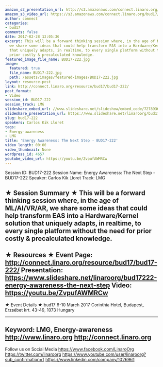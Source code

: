 ```yaml
---
amazon_s3_presentation_url: http://s3.amazonaws.com/connect.linaro.org/bud17/Presentations/BUD17-222%20Energy%20Awareness%20The%20Next%20Step.pdf
amazon_s3_video_url: https://s3.amazonaws.com/connect.linaro.org/bud17/Videos/Tuesday/BUD17-222%20Energy%20Awareness%20%20The%20Next%20Step.mp4
author: connect
categories:
- bud17
comments: false
date: 2017-02-28 12:05:36
excerpt: This will be a forward thinking session where, in the age of ML/AI/VR/AR,
  we share some ideas that could help transform EAS into a Hardware/Kernel solution
  that uniquely adapts, in realtime, to every single platform without the need for
  prior costly & precalculated knowledge.
featured_image_file_name: BUD17-222.jpg
image:
  featured: true
  file_name: BUD17-222.jpg
  path: /assets/images/featured-images/BUD17-222.jpg
layout: resource-post
link: http://connect.linaro.org/resource/bud17/bud17-222/
post_format:
- Video
session_id: BUD17-222
session_track: LMG
slideshare_embed_url: //www.slideshare.net/slideshow/embed_code/72789369
slideshare_presentation_url: https://www.slideshare.net/linaroorg/bud17222-energy-awareness-the-next-step
slug: bud17-222
speakers: Carlos Kik Lloret
tags:
- Energy-awareness
- LMG
title: 'Energy Awareness: The Next Step - BUD17-222'
video_length: 00:00
video_thumbnail: None
wordpress_id: 4657
youtube_video_url: https://youtu.be/ZvpufAWMRCw
---
```


Session ID: BUD17-222
Session Name: Energy Awareness: The Next Step - BUD17-222
Speaker: Carlos Kik Lloret
Track: LMG


★ Session Summary ★
This will be a forward thinking session where, in the age of ML/AI/VR/AR, we share some ideas that could help transform EAS into a Hardware/Kernel solution that uniquely adapts, in realtime, to every single platform without the need for prior costly & precalculated knowledge.
---------------------------------------------------
★ Resources ★
Event Page: http://connect.linaro.org/resource/bud17/bud17-222/
Presentation: https://www.slideshare.net/linaroorg/bud17222-energy-awareness-the-next-step
Video: https://youtu.be/ZvpufAWMRCw
---------------------------------------------------

★ Event Details ★
bud17
6-10 March 2017
Corinthia Hotel, Budapest,
Erzsébet krt. 43-49,
1073 Hungary

---------------------------------------------------
Keyword: LMG, Energy-awareness
http://www.linaro.org
http://connect.linaro.org
---------------------------------------------------
Follow us on Social Media
https://www.facebook.com/LinaroOrg
https://twitter.com/linaroorg
https://www.youtube.com/user/linaroorg?sub_confirmation=1
https://www.linkedin.com/company/1026961